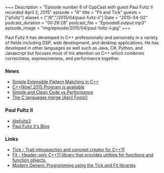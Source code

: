 +++
Description = "Episode number 6 of CppCast with guest Paul Fultz II recorded April 2, 2015"
episode = "6"
title = "Fit and Tick"
guests = ["pfultz"]
aliases = ["/6","/2015/04/paul-fultz-ii"]
Date = "2015-04-02"
podcast_duration = "00:26:28"
podcast_file = "Episode6.output.mp3"
episode_image = "img/episode/2015/04/paul-fultz-ii.jpg"
+++

Paul Fultz II has developed in C++ professionally and personally in a variety of fields including DSP, web development, and desktop applications. He has developed in other languages as well such as Java, C#, Python, and Javascript but focuses most of his attention on C++ which combines correctness, expressiveness, and performance together.

### News ###

 - [Simple Extensible Pattern Matching in C++](https://github.com/jbandela/simple_match)
 - [C++Now! 2015 Program is available](http://cppnow.org/2015/03/2015-program-is-online/)
 - [Simple and Clean Code vs Performance](http://arne-mertz.de/2015/03/simple-and-clean-code-vs-performance/)
 - [The C languages merge (April Fools!)](https://isocpp.org/blog/2015/04/the-c-languages-merge)
 
### Paul Fultz II ###

 - [@pfultz2](https://twitter.com/pfultz2)
 - [Paul Fultz II's Blog](http://www.pfultz2.com/blog/)

### Links ###

 - [Tick - Trait introspection and concept creator for C++11](https://github.com/pfultz2/Tick)
 - [Fit - Header-only C++11 library that provides utilities for functions and function objects.](https://github.com/pfultz2/Fit)
 - [Modern Generic Programming using the Tick and Fit libraries](http://cppnow2015.sched.org/event/06b56c1d0748bc240f83298c0688c3e5#.VR4EgO8tFsg)
